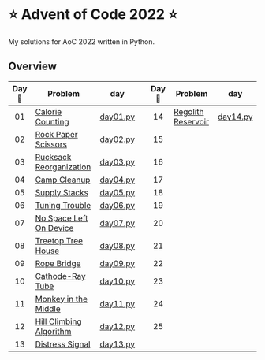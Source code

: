 # :star: Advent of Code 2022 :star:

My solutions for AoC 2022 written in Python.

## Overview

| Day :christmas_tree: | Problem | day | | Day :christmas_tree: | Problem | day |
| :---: | --- | --- | --- | :---: | --- | --- |
| 01 | [Calorie Counting](https://adventofcode.com/2022/1) | [day01.py](src/solutions/day01/day_nice01.py) || 14 | [Regolith Reservoir](https://adventofcode.com/2022/14) | [day14.py](src/solutions/day14.py) |
| 02 | [Rock Paper Scissors](https://adventofcode.com/2022/2) | [day02.py](src/solutions/day02.py) || 15 | [](https://adventofcode.com/2022/15) | [](src/solutions/day15.py) |
| 03 | [Rucksack Reorganization](https://adventofcode.com/2022/3) | [day03.py](src/solutions/day03.py) || 16 | [](https://adventofcode.com/2022/16) | [](src/solutions/day16.py) |
| 04 | [Camp Cleanup](https://adventofcode.com/2022/4) | [day04.py](src/solutions/day04.py) || 17 | [](https://adventofcode.com/2022/17) | [](src/solutions/day17.py) |
| 05 | [Supply Stacks](https://adventofcode.com/2022/5) | [day05.py](src/solutions/day05.py) || 18 | [](https://adventofcode.com/2022/18) | [](src/solutions/day18.py) |
| 06 | [Tuning Trouble](https://adventofcode.com/2022/6) | [day06.py](src/solutions/day06.py) || 19 | [](https://adventofcode.com/2022/19) | [](src/solutions/day19.py) |
| 07 | [No Space Left On Device](https://adventofcode.com/2022/7) | [day07.py](src/solutions/day07.py) || 20 | [](https://adventofcode.com/2022/20) | [](src/solutions/day20.py) 
| 08 | [Treetop Tree House](https://adventofcode.com/2022/8) | [day08.py](src/solutions/day08.py) || 21 | [](https://adventofcode.com/2022/21) | [](src/solutions/day21.py) |
| 09 | [Rope Bridge](https://adventofcode.com/2022/9) | [day09.py](src/solutions/day09.py) || 22 | [](https://adventofcode.com/2022/22) | [](src/solutions/day22.py) |
| 10 | [Cathode-Ray Tube](https://adventofcode.com/2022/10) | [day10.py](src/solutions/day10.py) || 23 | [](https://adventofcode.com/2022/23) | [](src/solutions/day23.py) |
| 11 | [Monkey in the Middle](https://adventofcode.com/2022/11) | [day11.py](src/solutions/day11.py) || 24 | [](https://adventofcode.com/2022/24) | [](src/solutions/day24.py) |
| 12 | [Hill Climbing Algorithm](https://adventofcode.com/2022/12) | [day12.py](src/solutions/day12.py) || 25 | [](https://adventofcode.com/2022/25) | [](src/solutions/day25.py) |
| 13 | [Distress Signal](https://adventofcode.com/2022/13) | [day13.py](src/solutions/day13.py) |